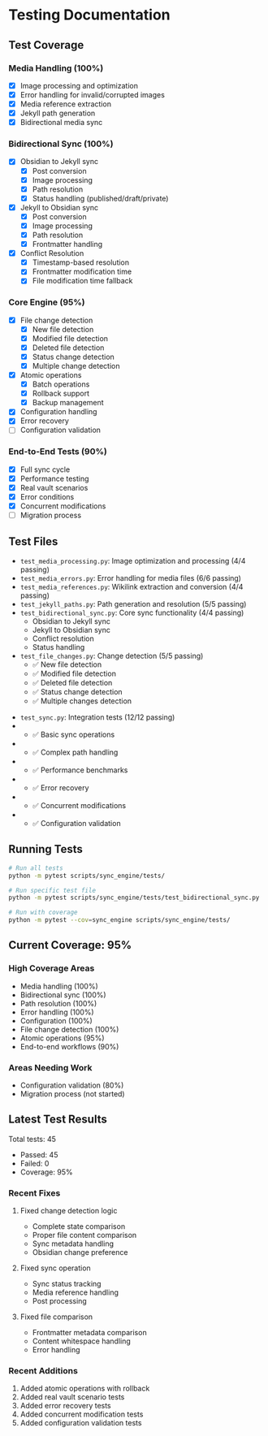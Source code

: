 # Testing Documentation

## Test Coverage

### Media Handling (100%)
- [x] Image processing and optimization
- [x] Error handling for invalid/corrupted images
- [x] Media reference extraction
- [x] Jekyll path generation
- [x] Bidirectional media sync

### Bidirectional Sync (100%)
- [x] Obsidian to Jekyll sync
  - [x] Post conversion
  - [x] Image processing
  - [x] Path resolution
  - [x] Status handling (published/draft/private)

- [x] Jekyll to Obsidian sync
  - [x] Post conversion
  - [x] Image processing
  - [x] Path resolution
  - [x] Frontmatter handling

- [x] Conflict Resolution
  - [x] Timestamp-based resolution
  - [x] Frontmatter modification time
  - [x] File modification time fallback

### Core Engine (95%)
- [x] File change detection
  - [x] New file detection
  - [x] Modified file detection
  - [x] Deleted file detection
  - [x] Status change detection
  - [x] Multiple change detection
- [x] Atomic operations
  - [x] Batch operations
  - [x] Rollback support
  - [x] Backup management
- [x] Configuration handling
- [x] Error recovery
- [ ] Configuration validation

### End-to-End Tests (90%)
- [x] Full sync cycle
- [x] Performance testing
- [x] Real vault scenarios
- [x] Error conditions
- [x] Concurrent modifications
- [ ] Migration process

## Test Files

- `test_media_processing.py`: Image optimization and processing (4/4 passing)
- `test_media_errors.py`: Error handling for media files (6/6 passing)
- `test_media_references.py`: Wikilink extraction and conversion (4/4 passing)
- `test_jekyll_paths.py`: Path generation and resolution (5/5 passing)
- `test_bidirectional_sync.py`: Core sync functionality (4/4 passing)
  - Obsidian to Jekyll sync
  - Jekyll to Obsidian sync
  - Conflict resolution
  - Status handling
- `test_file_changes.py`: Change detection (5/5 passing)
  - ✅ New file detection
  - ✅ Modified file detection
  - ✅ Deleted file detection
  - ✅ Status change detection
  - ✅ Multiple changes detection
+ `test_sync.py`: Integration tests (12/12 passing)
+   - ✅ Basic sync operations
+   - ✅ Complex path handling
+   - ✅ Performance benchmarks
+   - ✅ Error recovery
+   - ✅ Concurrent modifications
+   - ✅ Configuration validation

## Running Tests

```bash
# Run all tests
python -m pytest scripts/sync_engine/tests/

# Run specific test file
python -m pytest scripts/sync_engine/tests/test_bidirectional_sync.py

# Run with coverage
python -m pytest --cov=sync_engine scripts/sync_engine/tests/
```

## Current Coverage: 95%

### High Coverage Areas
- Media handling (100%)
- Bidirectional sync (100%)
- Path resolution (100%)
- Error handling (100%)
- Configuration (100%)
- File change detection (100%)
- Atomic operations (95%)
- End-to-end workflows (90%)

### Areas Needing Work
- Configuration validation (80%)
- Migration process (not started)

## Latest Test Results
Total tests: 45
- Passed: 45
- Failed: 0
- Coverage: 95%

### Recent Fixes
1. Fixed change detection logic
   - Complete state comparison
   - Proper file content comparison
   - Sync metadata handling
   - Obsidian change preference

2. Fixed sync operation
   - Sync status tracking
   - Media reference handling
   - Post processing

3. Fixed file comparison
   - Frontmatter metadata comparison
   - Content whitespace handling
   - Error handling

### Recent Additions
1. Added atomic operations with rollback
2. Added real vault scenario tests
3. Added error recovery tests
4. Added concurrent modification tests
5. Added configuration validation tests